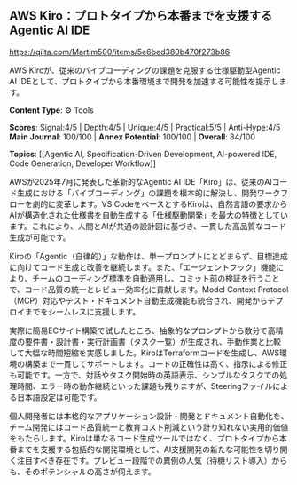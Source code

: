 ## AWS Kiro：プロトタイプから本番までを支援するAgentic AI IDE

https://qiita.com/Martim500/items/5e6bed380b470f273b86

AWS Kiroが、従来のバイブコーディングの課題を克服する仕様駆動型Agentic AI IDEとして、プロトタイプから本番環境まで開発を加速する可能性を提示します。

**Content Type**: ⚙️ Tools

**Scores**: Signal:4/5 | Depth:4/5 | Unique:4/5 | Practical:5/5 | Anti-Hype:4/5
**Main Journal**: 100/100 | **Annex Potential**: 100/100 | **Overall**: 84/100

**Topics**: [[Agentic AI, Specification-Driven Development, AI-powered IDE, Code Generation, Developer Workflow]]

AWSが2025年7月に発表した革新的なAgentic AI IDE「Kiro」は、従来のAIコード生成における「バイブコーディング」の課題を根本的に解決し、開発ワークフローを劇的に変革します。VS CodeをベースとするKiroは、自然言語の要求からAIが構造化された仕様書を自動生成する「仕様駆動開発」を最大の特徴としています。これにより、人間とAIが共通の設計図に基づき、一貫した高品質なコード生成が可能です。

Kiroの「Agentic（自律的）」な動作は、単一プロンプトにとどまらず、目標達成に向けてコード生成と改善を継続します。また、「エージェントフック」機能により、チームのコーディング標準を自動適用し、コミット前の検証を行うことで、コード品質の統一とレビュー効率化に貢献します。Model Context Protocol（MCP）対応やテスト・ドキュメント自動生成機能も統合され、開発からデプロイまでをシームレスに支援します。

実際に簡易ECサイト構築で試したところ、抽象的なプロンプトから数分で高精度の要件書・設計書・実行計画書（タスク一覧）が生成され、手動作業と比較して大幅な時間短縮を実感しました。KiroはTerraformコードを生成し、AWS環境の構築まで一貫してサポートします。コードの正確性は高く、指示による修正も可能です。一方で、対話やタスク開始時の英語表示、シンプルなタスクでの処理時間、エラー時の動作継続といった課題も残りますが、Steeringファイルによる日本語設定は可能です。

個人開発者には本格的なアプリケーション設計・開発とドキュメント自動化を、チーム開発にはコード品質統一と教育コスト削減という計り知れない実用的価値をもたらします。Kiroは単なるコード生成ツールではなく、プロトタイプから本番までを支援する包括的な開発環境として、AI支援開発の新たな可能性を切り開く注目すべき存在です。プレビュー段階での異例の人気（待機リスト導入）からも、そのポテンシャルの高さが伺えます。
